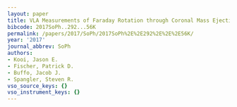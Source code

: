 ```yaml
---
layout: paper
title: VLA Measurements of Faraday Rotation through Coronal Mass Ejections
bibcode: 2017SoPh..292...56K
permalink: /papers/2017/SoPh/2017SoPh%2E%2E292%2E%2E%2E56K/
year: '2017'
journal_abbrev: SoPh
authors:
- Kooi, Jason E.
- Fischer, Patrick D.
- Buffo, Jacob J.
- Spangler, Steven R.
vso_source_keys: {}
vso_instrument_keys: {}
---
```

